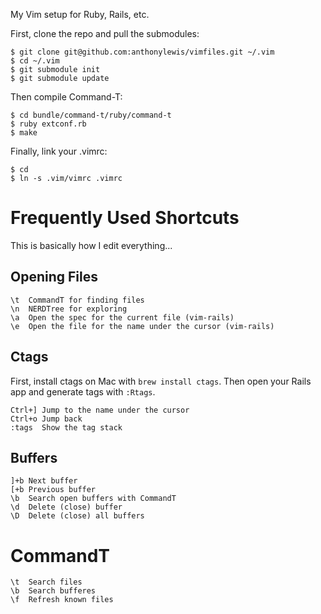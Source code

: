 My Vim setup for Ruby, Rails, etc.

First, clone the repo and pull the submodules:

```
$ git clone git@github.com:anthonylewis/vimfiles.git ~/.vim
$ cd ~/.vim
$ git submodule init
$ git submodule update
```

Then compile Command-T:

```
$ cd bundle/command-t/ruby/command-t
$ ruby extconf.rb
$ make
```

Finally, link your .vimrc:

```
$ cd
$ ln -s .vim/vimrc .vimrc
```

# Frequently Used Shortcuts

This is basically how I edit everything...

## Opening Files

```
\t  CommandT for finding files
\n  NERDTree for exploring
\a  Open the spec for the current file (vim-rails)
\e  Open the file for the name under the cursor (vim-rails)
```

## Ctags

First, install ctags on Mac with `brew install ctags`. Then open your Rails app and generate tags with `:Rtags`.

```
Ctrl+] Jump to the name under the cursor
Ctrl+o Jump back
:tags  Show the tag stack
```

## Buffers

```
]+b Next buffer
[+b Previous buffer
\b  Search open buffers with CommandT
\d  Delete (close) buffer
\D  Delete (close) all buffers
```

# CommandT

```
\t  Search files
\b  Search bufferes
\f  Refresh known files
```
